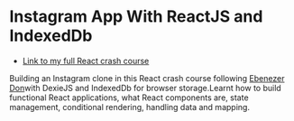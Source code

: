 # Instagram App With ReactJS and IndexedDb

- [Link to my full React crash course](https://youtu.be/Zm5lw5Nav1w)

Building an Instagram clone in this React crash course following [Ebenezer Don](https://github.com/ebenezerdon)with DexieJS and IndexedDb for browser storage.Learnt how to build functional React applications, what React components are, state management, conditional rendering, handling data and mapping.

